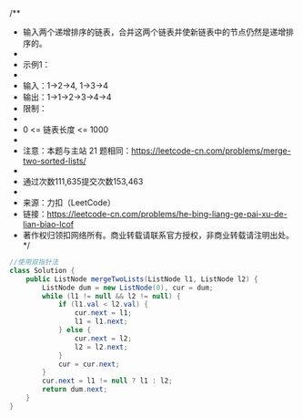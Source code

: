 /**

* 输入两个递增排序的链表，合并这两个链表并使新链表中的节点仍然是递增排序的。
*
* 示例1：
*
* 输入：1->2->4, 1->3->4
* 输出：1->1->2->3->4->4
* 限制：
*
* 0 <= 链表长度 <= 1000
*
* 注意：本题与主站 21 题相同：https://leetcode-cn.com/problems/merge-two-sorted-lists/
*
* 通过次数111,635提交次数153,463
*
* 来源：力扣（LeetCode）
* 链接：https://leetcode-cn.com/problems/he-bing-liang-ge-pai-xu-de-lian-biao-lcof
* 著作权归领扣网络所有。商业转载请联系官方授权，非商业转载请注明出处。
  */

````java
//使用双指针法
class Solution {
    public ListNode mergeTwoLists(ListNode l1, ListNode l2) {
        ListNode dum = new ListNode(0), cur = dum;
        while (l1 != null && l2 != null) {
            if (l1.val < l2.val) {
                cur.next = l1;
                l1 = l1.next;
            } else {
                cur.next = l2;
                l2 = l2.next;
            }
            cur = cur.next;
        }
        cur.next = l1 != null ? l1 : l2;
        return dum.next;
    }
}

````